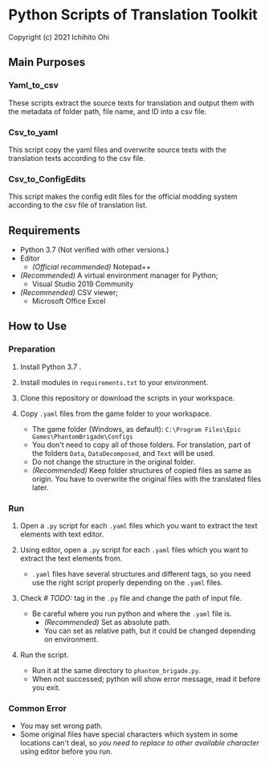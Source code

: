 # Python Scripts of Translation Toolkit

Copyright (c) 2021 Ichihito Ohi

## Main Purposes
### Yaml_to_csv
These scripts extract the source texts for translation and output them with the metadata of folder path, file name, and ID into a csv file.

### Csv_to_yaml
This script copy the yaml files and overwrite source texts with the translation texts according to the csv file.

### Csv_to_ConfigEdits
This script makes the config edit files for the official modding system according to the csv file of translation list.


## Requirements
- Python 3.7 (Not verified with other versions.)
- Editor
    - *(Official recommended)* Notepad++
- *(Recommended)* A virtual environment manager for Python;
    - Visual Studio 2019 Community
- *(Recommended)* CSV viewer;
    - Microsoft Office Excel

## How to Use

### Preparation
1. Install Python 3.7 .

1. Install modules in `requirements.txt` to your environment.

1. Clone this repository or download the scripts in your workspace.

1. Copy `.yaml` files from the game folder to your workspace.
    - The game folder (Windows, as default): `C:\Program Files\Epic Games\PhantomBrigade\Configs`
    - You don't need to copy all of those folders. For translation, part of the folders `Data`, `DataDecomposed`, and `Text` will be used.
    - Do not change the structure in the original folder.
    - *(Recommended)* Keep folder structures of copied files as same as origin. You have to overwrite the original files with the translated files later.


### Run
1. Open a `.py` script for each `.yaml` files which you want to extract the text elements with text editor.

1. Using editor, open a `.py` script for each `.yaml` files which you want to extract the text elements from.
    - `.yaml` files have several structures and different tags, so you need use the right script properly depending on the `.yaml` files.

1. Check *# TODO:* tag in the `.py` file and change the path of input file.
    - Be careful where you run python and where the `.yaml` file is.
        - *(Recommended)* Set as absolute path.
        - You can set as relative path, but it could be changed depending on environment.

1.  Run the script.
    - Run it at the same directory to  `phantom_brigade.py`.
    - When not successed; python will show error message, read it before you exit.

### Common Error
- You may set wrong path.
- Some original files have special characters which system in some locations can't deal, so *you need to replace to other available character* using editor before you run.
